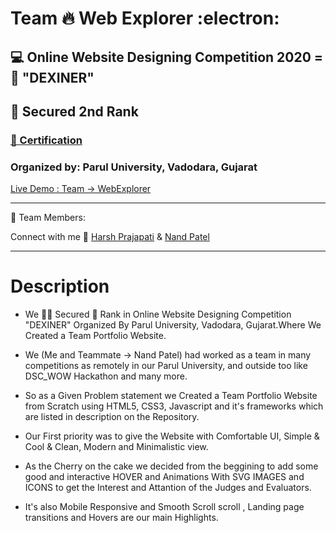 # Team 🔥 Web Explorer :electron:
<h2> 💻 Online Website Designing Competition 2020 = 🚀 "DEXINER"</h2>
<h2> 🥈 Secured 2nd Rank</h2>
<h3><a href="https://drive.google.com/file/d/1DaGA2CSrZZtqzTgI4L1MPWs7AnZUpWSi/view?usp=sharing" target="_blank"> 📰 Certification</a></h3>

<h3>Organized by: Parul University, Vadodara, Gujarat </h3>
  <p>
    <a href="https://dexiner-web-design-competition-team-webexplorer.netlify.app/" target="_blank">Live Demo : Team -> WebExplorer</a>
  </p>
  
------

<p> 👬 Team Members: </p>

<p>Connect with me
  👋 <a href="https://www.linkedin.com/in/harsh-prajapati-1780921aa/" target="_blank">Harsh Prajapati</a>
   &  <a href="https://www.linkedin.com/in/nand-patel-240876159/" target="_blank">Nand Patel</a>
</p>

-----

# Description

- <p>We 👨‍💻 Secured 🥈 Rank in Online Website Designing Competition "DEXINER" Organized By Parul University, Vadodara, Gujarat.Where We Created a Team Portfolio Website.</p>

- <p>We (Me and Teammate -> Nand Patel) had worked as a team in many competitions as remotely in our Parul University, and outside too like DSC_WOW Hackathon and many more. <p/>

- <p>So as a Given Problem statement we Created a Team Portfolio Website from Scratch using HTML5, CSS3, Javascript and it's frameworks which are listed in description on the Repository.
  </p>

- <p> Our First priority was to give the Website with Comfortable UI, Simple & Cool & Clean, Modern and Minimalistic view.</p
  
- <p>As the Cherry on the cake we decided from the beggining to add some good and interactive HOVER and Animations With SVG IMAGES and ICONS to get the Interest and Attantion of the Judges and Evaluators.</p>

- <p>It's also Mobile Responsive and Smooth Scroll scroll , Landing page transitions and Hovers are our main Highlights.</p>
